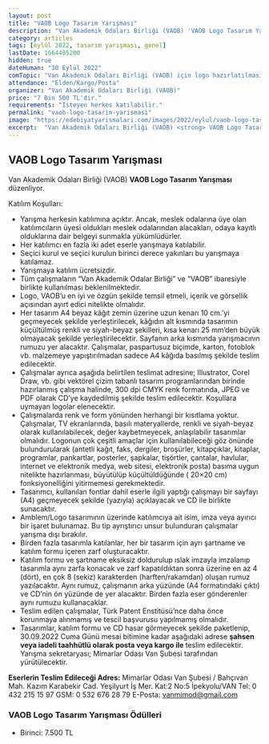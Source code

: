 ```yaml
---
layout: post
title: "VAOB Logo Tasarım Yarışması"
description: "Van Akademik Odaları Birliği (VAOB) 'VAOB Logo Tasarım Yarışması' düzenliyor."
category: articles
tags: [eylül 2022, tasarım yarışması, genel]
lastDate: 1664485200
hidden: true
dateHuman: "30 Eylül 2022"
comTopic: "Van Akademik Odaları Birliği (VAOB) için logo hazırlatılması"
attendance: "Elden/Kargo/Posta"
organizer: "Van Akademik Odaları Birliği (VAOB)"
price: "7 Bin 500 TL'dir."
requirements: "İsteyen herkes katılabilir."
permalink: "vaob-logo-tasarim-yarismasi"
image: "https://edebiyatyarismalari.com/images/2022/eylul/vaob-logo-tasarim-yarismasi.jpg"
excerpt:  "Van Akademik Odaları Birliği (VAOB) <strong> VAOB Logo Tasarım Yarışması </strong> düzenliyor."
---
```


## VAOB Logo Tasarım Yarışması
Van Akademik Odaları Birliği (VAOB) **VAOB Logo Tasarım Yarışması** düzenliyor.  

Katılım Koşulları:
- Yarışma herkesin katılımına açıktır. Ancak, meslek odalarına üye olan katılımcıların üyesi oldukları meslek odalarından alacakları, odaya kayıtlı olduklarına dair belgeyi sunmakla yükümlüdürler.
- Her katılımcı en fazla iki adet eserle yarışmaya katılabilir.
- Seçici kurul ve seçici kurulun birinci derece yakınları bu yarışmaya katılamaz.
- Yarışmaya katılım ücretsizdir.
- Tüm çalışmaların “Van Akademik Odalar Birliği” ve “VAOB” ibaresiyle birlikte kullanılması beklenilmektedir.
- Logo, VAOB’u en iyi ve özgün şekilde temsil etmeli, içerik ve görsellik açısından ayırt edici nitelikte olmalıdır.
- Her tasarım A4 beyaz kâğıt zemin üzerine uzun kenarı 10 cm.’yi geçmeyecek şekilde yerleştirilecek, kâğıdın alt kısmında tasarımın küçültülmüş renkli ve siyah-beyaz şekilleri, kısa kenarı 25 mm’den büyük olmayacak şekilde yerleştirilecektir. Sayfanın arka kısmında yarışmacının rumuzu yer alacaktır. Çalışmalar, paspartusuz biçimde, karton, fotoblok vb. malzemeye yapıştırılmadan sadece A4 kâğıda basılmış şekilde teslim edilecektir.
- Çalışmalar ayrıca aşağıda belirtilen teslimat adresine; Illustrator, Corel Draw, vb. gibi vektörel çizim tabanlı tasarım programlarından birinde hazırlanmış çalışma halinde, 300 dpi CMYK renk formatında, JPEG ve PDF olarak CD’ye kaydedilmiş şekilde teslim edilecektir. Koşullara uymayan logolar elenecektir.
- Çalışmalarda renk ve form yönünden herhangi bir kısıtlama yoktur. Çalışmalar, TV ekranlarında, basılı materyallerde, renkli ve siyah-beyaz olarak kullanılabilecek, değer kaybetmeyecek, anlaşılabilir tasarımlar olmalıdır. Logonun çok çeşitli amaçlar için kullanılabileceği göz önünde bulundurularak (antetli kağıt, faks, dergiler, broşürler, kitapçıklar, kitaplar, programlar, pankartlar, posterler, şapkalar, tişörtler, çantalar, havlular, internet ve elektronik medya, web sitesi, elektronik posta) basıma uygun nitelikte hazırlanması, büyütülüp küçültüldüğünde ( 20×20 cm) fonksiyonelliğini yitirmemesi gerekmektedir.
- Tasarımcı, kullanılan fontlar dahil eserle ilgili yaptığı çalışmayı bir sayfayı (A4) geçmeyecek şekilde (yazıyla) açıklayacak ve CD ile birlikte sunacaktır.
- Amblem/Logo tasarımının üzerinde katılımcıya ait isim, imza veya ayırıcı bir işaret bulunamaz. Bu tip ayrıştırıcı unsur bulunduran çalışmalar yarışma dışı bırakılır.
- Birden fazla tasarımla katılanlar, her bir tasarım için ayrı şartname ve katılım formu içeren zarf oluşturacaktır.
- Katılım formu ve şartname eksiksiz doldurulup ıslak imzayla imzalanıp tasarımla aynı zarfa konacak ve zarf kapatıldıktan sonra üzerine en az 4 (dört), en çok 8 (sekiz) karakterden (harften/rakamdan) oluşan rumuz yazılacaktır. Aynı rumuz, çalışmanın arka yüzünde (A4 formatındaki çıktı) ve CD’nin ön yüzünde de yer alacaktır. Birden fazla eser gönderenler aynı rumuzu kullanacaklar.
- Teslim edilen çalışmalar, Türk Patent Enstitüsü’nce daha önce korunmaya alınmamış ve tescil başvurusu yapılmamış olmalıdır.
- Tasarımlar, katılım formu ve CD hasar görmeyecek şekilde paketlenip, 30.09.2022 Cuma Günü mesai bitimine kadar aşağıdaki adrese **şahsen veya iadeli taahhütlü olarak posta veya kargo ile** teslim edilecektir. Yarışma sekretaryası; Mimarlar Odası Van Şubesi tarafından yürütülecektir.

**Eserlerin Teslim Edileceği Adres:** Mimarlar Odası Van Şubesi / Bahçıvan Mah. Kazım Karabekir Cad. Yeşilyurt İş Mer. Kat:2 No:5 İpekyolu/VAN
Tel: 0 432 215 15 97
GSM: 0 532 676 28 79
E-Posta: vanmimod@gmail.com

### VAOB Logo Tasarım Yarışması Ödülleri
- Birinci: 7.500 TL